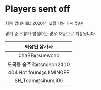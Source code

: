 # Players sent off
최종 업데이트: 2020년 12월 11일 11시 59분


경기 중 오류가 발생하는 경우 자동으로 퇴장됩니다.


| 퇴장된 참가자 |
|:---:|
| ChaBB@suewcho |
| 도곡동 솜주먹@smjeon2410 |
| 404 Not found@JIMINOFF |
| SH_Team@sihumji00 |
